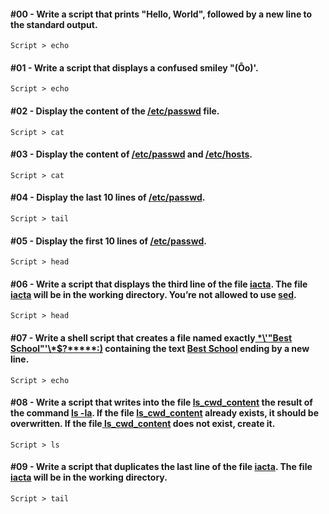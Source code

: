 #### #00 - Write a script that prints "Hello, World", followed by a new line to the standard output.
`Script > echo`

#### #01 - Write a script that displays a confused smiley "(Ôo)'.
`Script > echo`

#### #02 - Display the content of the [/etc/passwd]() file.
`Script > cat`

#### #03 - Display the content of [/etc/passwd]() and [/etc/hosts]().
`Script > cat`

#### #04 - Display the last 10 lines of [/etc/passwd]().
`Script > tail`

#### #05 - Display the first 10 lines of [/etc/passwd]().
`Script > head`

#### #06 - Write a script that displays the third line of the file [iacta](). The file [iacta]() will be in the working directory. You’re not allowed to use [sed]().
`Script > head`

#### #07 - Write a shell script that creates a file named exactly[ \*\\'"Best School"\'\\*$\?\*\*\*\*\*:)]() containing the text [Best School]() ending by a new line.
`Script > echo`

#### #08 - Write a script that writes into the file [ls_cwd_content]() the result of the command [ls -la](). If the file [ls_cwd_content]() already exists, it should be overwritten. If the file[ ls_cwd_content]() does not exist, create it.
`Script > ls`

#### #09 - Write a script that duplicates the last line of the file [iacta](). The file [iacta]() will be in the working directory.
`Script > tail`
